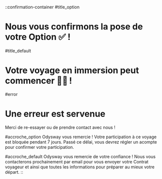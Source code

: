 ::confirmation-container
#title_option
# Nous vous confirmons la pose de votre Option ✅ !

#title_default
# Votre voyage en immersion peut commencer 🎒😊 !

#error
# Une erreur est servenue
Merci de re-essayer ou de prendre contact avec nous !

#accroche_option
Odysway vous remercie ! Votre participation à ce voyage est bloquée pendant 7 jours. Passé ce délai, vous devrez régler un acompte pour confirmer votre participation.

#accroche_default
Odysway vous remercie de votre confiance ! Nous vous contacterons prochainement par email pour vous envoyer votre Contrat voyageur et ainsi que toutes les informations pour préparer au mieux votre départ.
::
